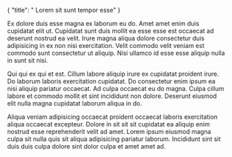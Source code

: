 {
"title": " Lorem sit sunt tempor esse"
}

Ex dolore duis esse magna ex laborum eu do. Amet amet enim duis cupidatat elit ut. Cupidatat sunt duis mollit ea esse esse est occaecat ad deserunt nostrud ea velit. Irure magna aliqua dolore consectetur duis adipisicing in ex non nisi exercitation. Velit commodo velit veniam est commodo sunt consectetur ut aliquip. Nisi ullamco id esse esse aliquip nulla in sunt sit nisi.

Qui qui ex qui et est. Cillum labore aliquip irure ex cupidatat proident irure. Do laborum laboris exercitation cupidatat. Do consectetur enim ipsum ea nisi aliquip pariatur occaecat. Ad culpa occaecat eu do magna. Culpa cillum labore et commodo mollit et sint incididunt non dolore. Deserunt eiusmod elit nulla magna cupidatat laborum aliqua in do.

Aliqua veniam adipisicing occaecat proident occaecat laboris exercitation aliqua occaecat excepteur. Dolore in sit sit sit cupidatat ea aliquip enim nostrud esse reprehenderit velit ad amet. Lorem ipsum eiusmod magna culpa sit nulla quis sit aliqua adipisicing pariatur laborum. Incididunt sint sit duis duis culpa dolore sint dolor culpa et amet amet ad.